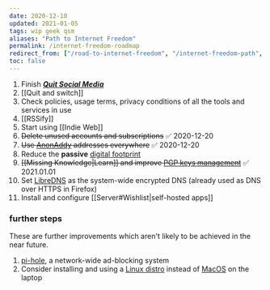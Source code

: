 ```yaml
---
date: 2020-12-10
updated: 2021-01-05
tags: wip geek qsm
aliases: "Path to Internet Freedom"
permalink: /internet-freedom-roadmap
redirect_from: ["/road-to-internet-freedom", "/internet-freedom-path", "/path-to-internet-freedom"]
toc: false
---
```

1. Finish [**<cite>Quit Social Media</cite>**](https://quitsocialmedia.club/roadmap "Quit Social Media roadmap")
1. [[Quit and switch]]
1. Check policies, usage terms, privacy conditions of all the tools and services in use
1. [[RSSify]]
1. Start using [[Indie Web]]
1. ~~Delete unused accounts and subscriptions~~ ✅ 2020-12-20
1. ~~Use [AnonAddy](https://anonaddy.com "AnonAddy official website") addresses everywhere~~ ✅ 2020-12-20
1. Reduce the **passive** [digital footprint](https://en.wikipedia.org/wiki/Digital_footprint "Digital footprint on Wikipedia")
1. ~~[[Missing Knowledge|Learn]] and improve [PGP keys management](https://keys.openpgp.org "OpenPGP")~~ ✅ 2021.01.01
1. Set [LibreDNS](https://libredns.gr "LibreDNS official website") as the system-wide encrypted DNS (already used as DNS over HTTPS in Firefox)
1. Install and configure [[Server#Wishlist|self-hosted apps]]

### further steps

These are further improvements which aren't likely to be achieved in the near future.

1. [pi-hole](https://pi-hole.net "Pi hole"), a network-wide ad-blocking system
1. Consider installing and using a [Linux distro](https://www.linux.org/pages/download/) instead of [MacOS](https://www.apple.com/macos/) on the laptop